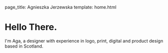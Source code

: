 page_title: Agnieszka Jerzewska
template: home.html

# Hello There.

I'm Aga, a designer with experience in logo, print, digital and product design based in Scotland.



